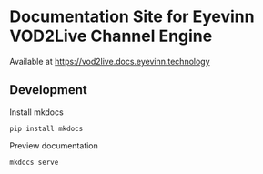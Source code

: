 # Documentation Site for Eyevinn VOD2Live Channel Engine

Available at https://vod2live.docs.eyevinn.technology

## Development

Install mkdocs

```
pip install mkdocs
```

Preview documentation

```
mkdocs serve
```

